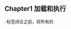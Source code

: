 ## Chapter1 加载和执行
-<body/>标签闭合之前，将所有的<script/>标签放在页面底部，这能确保在脚本执行前页面已经完成了渲染。
-合并脚本。页面中<script>标签越少，加载就越快，响应就更迅速。
-无阻塞下载javascript标签的方法：
  *使用defer 、async属性
  *使用动态创建的<script/>标签来下载并执行代码
  *使用XHR对象下载Javascript代码并注入页面中
